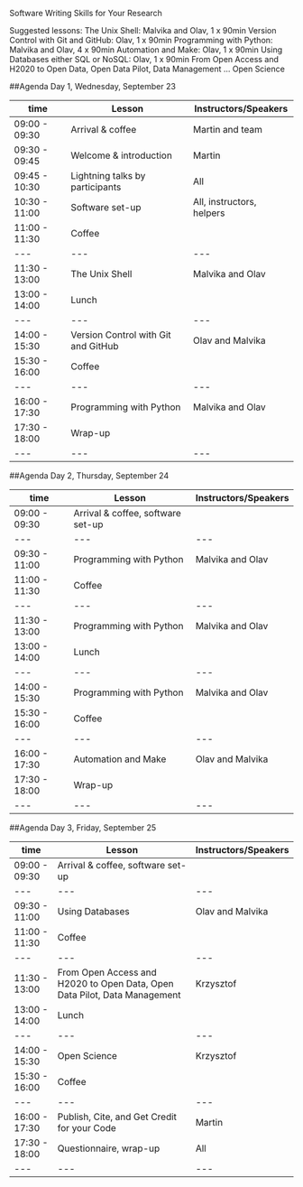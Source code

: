 Software Writing Skills for Your Research

Suggested lessons:
The Unix Shell: Malvika and Olav, 1 x 90min
Version Control with Git and GitHub: Olav, 1 x 90min
Programming with Python: Malvika and Olav, 4 x 90min 
Automation and Make: Olav, 1 x 90min
Using Databases either SQL or NoSQL: Olav, 1 x 90min
From Open Access and H2020 to Open Data, Open Data Pilot, Data Management …
Open Science

##Agenda Day 1, Wednesday, September 23

time|Lesson|Instructors/Speakers
--- | --- | ---
09:00 - 09:30|Arrival & coffee|Martin and team
09:30 - 09:45|Welcome & introduction|Martin
09:45 - 10:30|Lightning talks by participants|All
10:30 - 11:00|Software set-up|All, instructors, helpers
11:00 - 11:30|Coffee|
---|---|---
11:30 - 13:00|The Unix Shell|Malvika and Olav
13:00 - 14:00|Lunch
---|---|---
14:00 - 15:30|Version Control with Git and GitHub|Olav and Malvika
15:30 - 16:00|Coffee
---|---|---
16:00 - 17:30|Programming with Python|Malvika and Olav
17:30 - 18:00|Wrap-up
---|---|---

##Agenda Day 2, Thursday, September 24

time|Lesson|Instructors/Speakers
--- | --- | ---
09:00 - 09:30|Arrival & coffee, software set-up|
---|---|---
09:30 - 11:00|Programming with Python|Malvika and Olav
11:00 - 11:30|Coffee|
---|---|---
11:30 - 13:00|Programming with Python|Malvika and Olav
13:00 - 14:00|Lunch|
---|---|---
14:00 - 15:30|Programming with Python|Malvika and Olav
15:30 - 16:00|Coffee|
---|---|---
16:00 - 17:30|Automation and Make|Olav and Malvika
17:30 - 18:00|Wrap-up
---|---|---

##Agenda Day 3, Friday, September 25

time|Lesson|Instructors/Speakers
--- | --- | ---
09:00 - 09:30|Arrival & coffee, software set-up|
--- | --- | ---
09:30 - 11:00|Using Databases|Olav and Malvika
11:00 - 11:30|Coffee|
--- | --- | ---
11:30 - 13:00|From Open Access and H2020 to Open Data, Open Data Pilot, Data Management|Krzysztof
13:00 - 14:00|Lunch|
--- | --- | ---
14:00 - 15:30|Open Science|Krzysztof
15:30 - 16:00|Coffee
--- | --- | ---
16:00 - 17:30|Publish, Cite, and Get Credit for your Code|Martin
17:30 - 18:00|Questionnaire, wrap-up|All
--- | --- | ---
